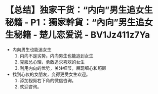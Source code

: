 # 【总结】独家干货：“内向”男生追女生秘籍 - P1：獨家幹貨：“內向”男生追女生秘籍 - 楚儿恋爱说 - BV1Jz411z7Ya

-   内向男生也能追女生
    1.  内向不是劣势，内向男生也能追到女生
    2.  克服怂心理，勇敢追求喜欢的女生
    3.  利用内向的优势，关注细节，展现细心和照顾
-   找到心仪的女朋友，变得更受女生欢迎。
    1.  添加视频右下角的微信咨询。
    2.  欢迎咨询。